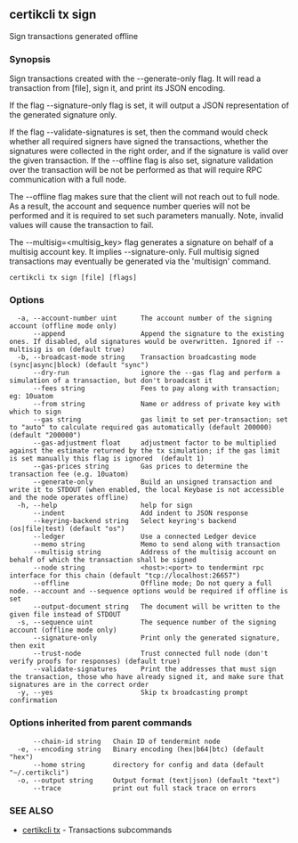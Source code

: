 ## certikcli tx sign

Sign transactions generated offline

### Synopsis

Sign transactions created with the --generate-only flag.
It will read a transaction from [file], sign it, and print its JSON encoding.

If the flag --signature-only flag is set, it will output a JSON representation
of the generated signature only.

If the flag --validate-signatures is set, then the command would check whether all required
signers have signed the transactions, whether the signatures were collected in the right
order, and if the signature is valid over the given transaction. If the --offline
flag is also set, signature validation over the transaction will be not be
performed as that will require RPC communication with a full node.

The --offline flag makes sure that the client will not reach out to full node.
As a result, the account and sequence number queries will not be performed and
it is required to set such parameters manually. Note, invalid values will cause
the transaction to fail.

The --multisig=<multisig_key> flag generates a signature on behalf of a multisig account
key. It implies --signature-only. Full multisig signed transactions may eventually
be generated via the 'multisign' command.


```
certikcli tx sign [file] [flags]
```

### Options

```
  -a, --account-number uint      The account number of the signing account (offline mode only)
      --append                   Append the signature to the existing ones. If disabled, old signatures would be overwritten. Ignored if --multisig is on (default true)
  -b, --broadcast-mode string    Transaction broadcasting mode (sync|async|block) (default "sync")
      --dry-run                  ignore the --gas flag and perform a simulation of a transaction, but don't broadcast it
      --fees string              Fees to pay along with transaction; eg: 10uatom
      --from string              Name or address of private key with which to sign
      --gas string               gas limit to set per-transaction; set to "auto" to calculate required gas automatically (default 200000) (default "200000")
      --gas-adjustment float     adjustment factor to be multiplied against the estimate returned by the tx simulation; if the gas limit is set manually this flag is ignored  (default 1)
      --gas-prices string        Gas prices to determine the transaction fee (e.g. 10uatom)
      --generate-only            Build an unsigned transaction and write it to STDOUT (when enabled, the local Keybase is not accessible and the node operates offline)
  -h, --help                     help for sign
      --indent                   Add indent to JSON response
      --keyring-backend string   Select keyring's backend (os|file|test) (default "os")
      --ledger                   Use a connected Ledger device
      --memo string              Memo to send along with transaction
      --multisig string          Address of the multisig account on behalf of which the transaction shall be signed
      --node string              <host>:<port> to tendermint rpc interface for this chain (default "tcp://localhost:26657")
      --offline                  Offline mode; Do not query a full node. --account and --sequence options would be required if offline is set
      --output-document string   The document will be written to the given file instead of STDOUT
  -s, --sequence uint            The sequence number of the signing account (offline mode only)
      --signature-only           Print only the generated signature, then exit
      --trust-node               Trust connected full node (don't verify proofs for responses) (default true)
      --validate-signatures      Print the addresses that must sign the transaction, those who have already signed it, and make sure that signatures are in the correct order
  -y, --yes                      Skip tx broadcasting prompt confirmation
```

### Options inherited from parent commands

```
      --chain-id string   Chain ID of tendermint node
  -e, --encoding string   Binary encoding (hex|b64|btc) (default "hex")
      --home string       directory for config and data (default "~/.certikcli")
  -o, --output string     Output format (text|json) (default "text")
      --trace             print out full stack trace on errors
```

### SEE ALSO

* [certikcli tx](certikcli_tx.md)	 - Transactions subcommands


